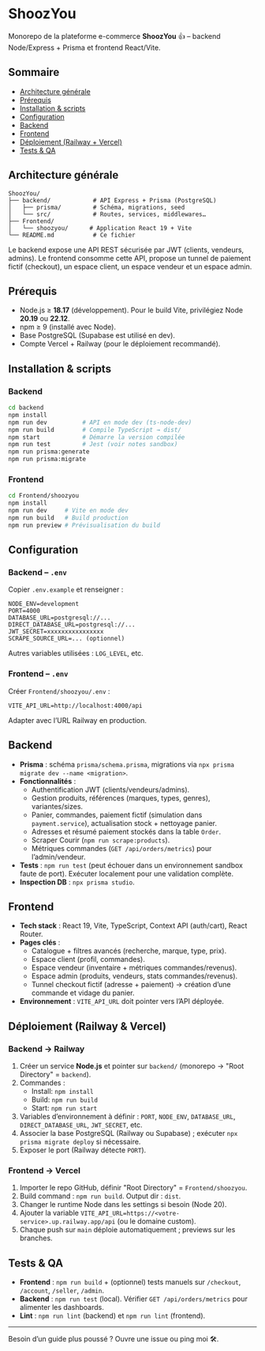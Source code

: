 # ShoozYou

Monorepo de la plateforme e-commerce **ShoozYou** 👍 – backend Node/Express + Prisma et frontend React/Vite.

## Sommaire
- [Architecture générale](#architecture-générale)
- [Prérequis](#prérequis)
- [Installation & scripts](#installation--scripts)
- [Configuration](#configuration)
- [Backend](#backend)
- [Frontend](#frontend)
- [Déploiement (Railway + Vercel)](#déploiement-railway--vercel)
- [Tests & QA](#tests--qa)

## Architecture générale
```
ShoozYou/
├── backend/            # API Express + Prisma (PostgreSQL)
│   ├── prisma/         # Schéma, migrations, seed
│   └── src/            # Routes, services, middlewares…
├── Frontend/
│   └── shoozyou/      # Application React 19 + Vite
└── README.md           # Ce fichier
```

Le backend expose une API REST sécurisée par JWT (clients, vendeurs, admins). Le frontend consomme cette API, propose un tunnel de paiement fictif (checkout), un espace client, un espace vendeur et un espace admin.

## Prérequis
- Node.js ≥ **18.17** (développement). Pour le build Vite, privilégiez Node **20.19** ou **22.12**.
- npm ≥ 9 (installé avec Node).
- Base PostgreSQL (Supabase est utilisé en dev).
- Compte Vercel + Railway (pour le déploiement recommandé).

## Installation & scripts
### Backend
```bash
cd backend
npm install
npm run dev          # API en mode dev (ts-node-dev)
npm run build        # Compile TypeScript → dist/
npm start            # Démarre la version compilée
npm run test         # Jest (voir notes sandbox)
npm run prisma:generate
npm run prisma:migrate
```

### Frontend
```bash
cd Frontend/shoozyou
npm install
npm run dev     # Vite en mode dev
npm run build   # Build production
npm run preview # Prévisualisation du build
```

## Configuration
### Backend – `.env`
Copier `.env.example` et renseigner :
```
NODE_ENV=development
PORT=4000
DATABASE_URL=postgresql://...
DIRECT_DATABASE_URL=postgresql://...
JWT_SECRET=xxxxxxxxxxxxxxxx
SCRAPE_SOURCE_URL=... (optionnel)
```
Autres variables utilisées : `LOG_LEVEL`, etc.

### Frontend – `.env`
Créer `Frontend/shoozyou/.env` :
```
VITE_API_URL=http://localhost:4000/api
```
Adapter avec l’URL Railway en production.

## Backend
- **Prisma** : schéma `prisma/schema.prisma`, migrations via `npx prisma migrate dev --name <migration>`.
- **Fonctionnalités** :
  - Authentification JWT (clients/vendeurs/admins).
  - Gestion produits, références (marques, types, genres), variantes/sizes.
  - Panier, commandes, paiement fictif (simulation dans `payment.service`), actualisation stock + nettoyage panier.
  - Adresses et résumé paiement stockés dans la table `Order`.
  - Scraper Courir (`npm run scrape:products`).
  - Métriques commandes (`GET /api/orders/metrics`) pour l’admin/vendeur.
- **Tests** : `npm run test` (peut échouer dans un environnement sandbox faute de port). Exécuter localement pour une validation complète.
- **Inspection DB** : `npx prisma studio`.

## Frontend
- **Tech stack** : React 19, Vite, TypeScript, Context API (auth/cart), React Router.
- **Pages clés** :
  - Catalogue + filtres avancés (recherche, marque, type, prix).
  - Espace client (profil, commandes).
  - Espace vendeur (inventaire + métriques commandes/revenus).
  - Espace admin (produits, vendeurs, stats commandes/revenus).
  - Tunnel checkout fictif (adresse + paiement) → création d’une commande et vidage du panier.
- **Environnement** : `VITE_API_URL` doit pointer vers l’API déployée.

## Déploiement (Railway & Vercel)
### Backend → Railway
1. Créer un service **Node.js** et pointer sur `backend/` (monorepo → "Root Directory" = `backend`).
2. Commandes :
   - Install: `npm install`
   - Build: `npm run build`
   - Start: `npm run start`
3. Variables d’environnement à définir : `PORT`, `NODE_ENV`, `DATABASE_URL`, `DIRECT_DATABASE_URL`, `JWT_SECRET`, etc.
4. Associer la base PostgreSQL (Railway ou Supabase) ; exécuter `npx prisma migrate deploy` si nécessaire.
5. Exposer le port (Railway détecte `PORT`).

### Frontend → Vercel
1. Importer le repo GitHub, définir "Root Directory" = `Frontend/shoozyou`.
2. Build command : `npm run build`. Output dir : `dist`.
3. Changer le runtime Node dans les settings si besoin (Node 20). 
4. Ajouter la variable `VITE_API_URL=https://<votre-service>.up.railway.app/api` (ou le domaine custom).
5. Chaque push sur `main` déploie automatiquement ; previews sur les branches.

## Tests & QA
- **Frontend** : `npm run build` + (optionnel) tests manuels sur `/checkout`, `/account`, `/seller`, `/admin`.
- **Backend** : `npm run test` (local). Vérifier `GET /api/orders/metrics` pour alimenter les dashboards.
- **Lint** : `npm run lint` (backend) et `npm run lint` (frontend).

---
Besoin d’un guide plus poussé ? Ouvre une issue ou ping moi 🛠️.
